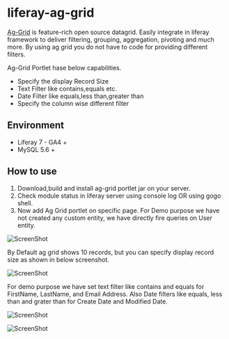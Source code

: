 # liferay-ag-grid

[Ag-Grid](https://www.ag-grid.com) is feature-rich open source datagrid. Easily integrate in liferay framework to deliver filtering, grouping, aggregation, pivoting and much more. By using ag grid you do not have to code for providing different filters.

Ag-Grid Portlet hase below capabilities.

* Specify the display Record Size
* Text Filter like contains,equals etc.
* Date Filter like equals,less than,greater than 
* Specify the column wise different  filter

## Environment

* Liferay 7 - GA4 +
*	MySQL 5.6 +

## How to use

1. Download,build and install ag-grid portlet jar on your server.
2. Check module status in liferay server using console log OR using gogo shell.
3. Now add Ag Grid portlet on specific page. For Demo purpose we have not created any custom entity, we have directly fire queries on User entity.

![ScreenShot](https://user-images.githubusercontent.com/24852574/38452673-44d876fa-3a66-11e8-8692-cd4fa99573a4.jpg)

By Default ag grid shows 10 records, but you can specify display record size as shown in below screenshot.

![ScreenShot](https://user-images.githubusercontent.com/24852574/38452694-ce749a6a-3a66-11e8-9478-771dda97cb80.jpg)

For demo purpose we have set text filter like contains and equals for FirstName, LastName, and Email Address. Also Date filters like equals, less than and grater than for Create Date and Modified Date.

![ScreenShot](https://user-images.githubusercontent.com/24852574/38452717-7298a424-3a67-11e8-8822-77d8b9caa180.jpg)

![ScreenShot](https://user-images.githubusercontent.com/24852574/38452718-72cfd6ec-3a67-11e8-988d-11b6b45c7314.jpg)

